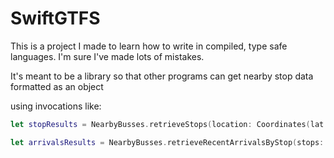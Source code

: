 # SwiftGTFS

This is a project I made to learn how to write in compiled, type safe languages. I'm sure I've made lots of mistakes.

It's meant to be a library so that other programs can get nearby stop data formatted as an object

using invocations like:

```Swift
let stopResults = NearbyBusses.retrieveStops(location: Coordinates(lat: someLatitudeInEdmontonHere, long: someLongitudeInEdmontonHere))

let arrivalsResults = NearbyBusses.retrieveRecentArrivalsByStop(stops: stopResults, arrivalThresholdInHours: 1)
```